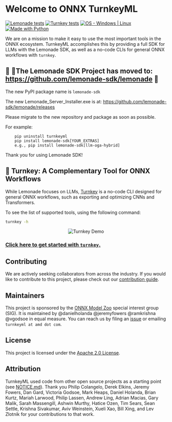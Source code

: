 # Welcome to ONNX TurnkeyML

[![Lemonade tests](https://github.com/onnx/turnkeyml/actions/workflows/test_lemonade.yml/badge.svg)](https://github.com/onnx/turnkeyml/tree/main/test "Check out our tests")
[![Turnkey tests](https://github.com/onnx/turnkeyml/actions/workflows/test_turnkey.yml/badge.svg)](https://github.com/onnx/turnkeyml/tree/main/test "Check out our tests")
[![OS - Windows | Linux](https://img.shields.io/badge/OS-windows%20%7C%20linux-blue)](https://github.com/onnx/turnkeyml/blob/main/docs/install.md "Check out our instructions")
[![Made with Python](https://img.shields.io/badge/Python-3.8,3.10-blue?logo=python&logoColor=white)](https://github.com/onnx/turnkeyml/blob/main/docs/install.md "Check out our instructions")

We are on a mission to make it easy to use the most important tools in the ONNX ecosystem. TurnkeyML accomplishes this by providing a full SDK for LLMs with the Lemonade SDK, as well as a no-code CLIs for general ONNX workflows with `turnkey`.

## 🚧 🍋The Lemonade SDK Project has moved to: https://github.com/lemonade-sdk/lemonade 🚧

The new PyPI package name is `lemonade-sdk`

The new Lemonade_Server_Installer.exe is at: https://github.com/lemonade-sdk/lemonade/releases

Please migrate to the new repository and package as soon as possible.

For example:
```
    pip uninstall turnkeyml
    pip install lemonade-sdk[YOUR_EXTRAS]
    e.g., pip install lemonade-sdk[llm-oga-hybrid]
```

Thank you for using Lemonade SDK!

## 🔑 Turnkey: A Complementary Tool for ONNX Workflows

While Lemonade focuses on LLMs, [Turnkey](https://github.com/onnx/turnkeyml/blob/main/docs/turnkey/README.md) is a no-code CLI designed for general ONNX workflows, such as exporting and optimizing CNNs and Transformers.

To see the list of supported tools, using the following command:

```bash
turnkey -h
```

<div align="center">
  <img src="https://download.amd.com/images/tkml_640x480_1.gif" alt="Turnkey Demo" title="Turnkey CLI">
</div>

### [Click here to get started with `turnkey`.](https://github.com/onnx/turnkeyml/blob/main/docs/turnkey/README.md)

## Contributing

We are actively seeking collaborators from across the industry. If you would like to contribute to this project, please check out our [contribution guide](https://github.com/onnx/turnkeyml/blob/main/docs/contribute.md).

## Maintainers

This project is sponsored by the [ONNX Model Zoo](https://github.com/onnx/models) special interest group (SIG). It is maintained by @danielholanda @jeremyfowers @ramkrishna @vgodsoe in equal measure. You can reach us by filing an [issue](https://github.com/onnx/turnkeyml/issues) or emailing `turnkeyml at amd dot com`.

## License

This project is licensed under the [Apache 2.0 License](https://github.com/onnx/turnkeyml/blob/main/LICENSE).

## Attribution

TurnkeyML used code from other open source projects as a starting point (see [NOTICE.md](NOTICE.md)). Thank you Philip Colangelo, Derek Elkins, Jeremy Fowers, Dan Gard, Victoria Godsoe, Mark Heaps, Daniel Holanda, Brian Kurtz, Mariah Larwood, Philip Lassen, Andrew Ling, Adrian Macias, Gary Malik, Sarah Massengill, Ashwin Murthy, Hatice Ozen, Tim Sears, Sean Settle, Krishna Sivakumar, Aviv Weinstein, Xueli Xao, Bill Xing, and Lev Zlotnik for your contributions to that work.

